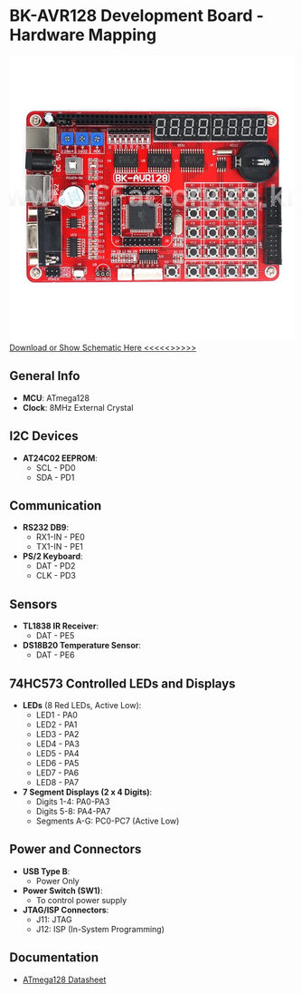 # BK-AVR128 Development Board - Hardware Mapping

![BK-AVR128 Development Board](resources/BK-AVR128.jpg)
[Download or Show Schematic Here <<<<<>>>>>](resources/AVR128%20Schematic.pdf)
## General Info
- **MCU**: ATmega128
- **Clock**: 8MHz External Crystal

## I2C Devices
- **AT24C02 EEPROM**:  
  - SCL - PD0  
  - SDA - PD1

## Communication
- **RS232 DB9**:  
  - RX1-IN - PE0  
  - TX1-IN - PE1  
- **PS/2 Keyboard**:  
  - DAT - PD2  
  - CLK - PD3

## Sensors
- **TL1838 IR Receiver**:  
  - DAT - PE5  
- **DS18B20 Temperature Sensor**:  
  - DAT - PE6

## 74HC573 Controlled LEDs and Displays
- **LEDs** (8 Red LEDs, Active Low):  
  - LED1 - PA0  
  - LED2 - PA1  
  - LED3 - PA2  
  - LED4 - PA3  
  - LED5 - PA4  
  - LED6 - PA5  
  - LED7 - PA6  
  - LED8 - PA7  
- **7 Segment Displays (2 x 4 Digits)**:  
  - Digits 1-4: PA0-PA3  
  - Digits 5-8: PA4-PA7  
  - Segments A-G: PC0-PC7 (Active Low)

## Power and Connectors
- **USB Type B**:  
  - Power Only
- **Power Switch (SW1)**:  
  - To control power supply
- **JTAG/ISP Connectors**:  
  - J11: JTAG  
  - J12: ISP (In-System Programming)

## Documentation
- [ATmega128 Datasheet](https://ww1.microchip.com/downloads/en/DeviceDoc/doc2467.pdf)
